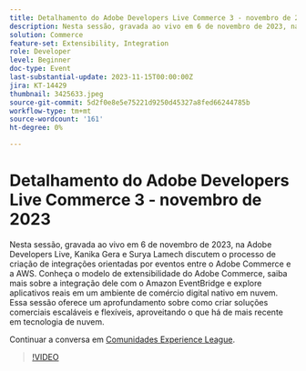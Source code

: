 ```yaml
---
title: Detalhamento do Adobe Developers Live Commerce 3 - novembro de 2023
description: Nesta sessão, gravada ao vivo em 6 de novembro de 2023, na Adobe Developers Live, Kanika Gera e Surya Lamech discutem o processo de criação de integrações orientadas por eventos entre o Adobe Commerce e a AWS. Conheça o modelo de extensibilidade do Adobe Commerce, saiba mais sobre a integração dele com o Amazon EventBridge e explore aplicativos reais em um ambiente de comércio digital nativo em nuvem. Essa sessão oferece um aprofundamento sobre como criar soluções comerciais escaláveis e flexíveis, aproveitando o que há de mais recente em tecnologia de nuvem.
solution: Commerce
feature-set: Extensibility, Integration
role: Developer
level: Beginner
doc-type: Event
last-substantial-update: 2023-11-15T00:00:00Z
jira: KT-14429
thumbnail: 3425633.jpeg
source-git-commit: 5d2f0e8e5e75221d9250d45327a8fed66244785b
workflow-type: tm+mt
source-wordcount: '161'
ht-degree: 0%

---
```



# Detalhamento do Adobe Developers Live Commerce 3 - novembro de 2023

Nesta sessão, gravada ao vivo em 6 de novembro de 2023, na Adobe Developers Live, Kanika Gera e Surya Lamech discutem o processo de criação de integrações orientadas por eventos entre o Adobe Commerce e a AWS. Conheça o modelo de extensibilidade do Adobe Commerce, saiba mais sobre a integração dele com o Amazon EventBridge e explore aplicativos reais em um ambiente de comércio digital nativo em nuvem. Essa sessão oferece um aprofundamento sobre como criar soluções comerciais escaláveis e flexíveis, aproveitando o que há de mais recente em tecnologia de nuvem.

Continuar a conversa em [Comunidades Experience League](https://adobe.ly/3ts1NW5).

>[!VIDEO](https://video.tv.adobe.com/v/3425633/?learn=on)